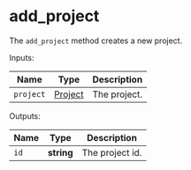 # add_project

The `add_project` method creates a new project.

  Inputs:

__Name__ | __Type__ | __Description__
--- | --- | --- | 
`project` | [Project](../types/Project.md) | The project.

  Outputs:

__Name__ | __Type__ | __Description__
--- | --- | --- | 
`id` | __string__ | The project id.


